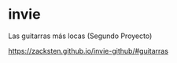 # invie
Las guitarras más locas
(Segundo Proyecto)

https://zacksten.github.io/invie-github/#guitarras
